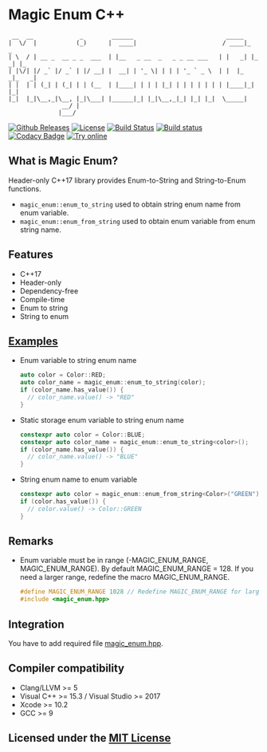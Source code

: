 # Magic Enum C++

```text
 __  __             _        ______                          _____
|  \/  |           (_)      |  ____|                        / ____|_     _
| \  / | __ _  __ _ _  ___  | |__   _ __  _   _ _ __ ___   | |   _| |_ _| |_
| |\/| |/ _` |/ _` | |/ __| |  __| | '_ \| | | | '_ ` _ \  | |  |_   _|_   _|
| |  | | (_| | (_| | | (__  | |____| | | | |_| | | | | | | | |____|_|   |_|
|_|  |_|\__,_|\__, |_|\___| |______|_| |_|\__,_|_| |_| |_|  \_____|
               __/ |
              |___/
```

[![Github Releases](https://img.shields.io/github/release/Neargye/magic_enum.svg)](https://github.com/Neargye/magic_enum/releases)
[![License](https://img.shields.io/github/license/Neargye/magic_enum.svg)](LICENSE)
[![Build Status](https://travis-ci.org/Neargye/magic_enum.svg?branch=master)](https://travis-ci.org/Neargye/magic_enum)
[![Build status](https://ci.appveyor.com/api/projects/status/0rpr966p9ssrvwu3/branch/master?svg=true)](https://ci.appveyor.com/project/Neargye/magic-enum-hf8vk/branch/master)
[![Codacy Badge](https://api.codacy.com/project/badge/Grade/64d04f150af14c3e8bd1090057b68538)](https://www.codacy.com/app/Neargye/magic_enum?utm_source=github.com&amp;utm_medium=referral&amp;utm_content=Neargye/magic_enum&amp;utm_campaign=Badge_Grade)
[![Try online](https://img.shields.io/badge/try-online-blue.svg)](https://wandbox.org/permlink/gkjJ86ur57I3KOO6)

## What is Magic Enum?

Header-only C++17 library provides Enum-to-String and String-to-Enum functions.
* `magic_enum::enum_to_string` used to obtain string enum name from enum variable.
* `magic_enum::enum_from_string` used to obtain enum variable from enum string name.

## Features

* C++17
* Header-only
* Dependency-free
* Compile-time
* Enum to string
* String to enum

## [Examples](example/example.cpp)

* Enum variable to string enum name
  ```cpp
  auto color = Color::RED;
  auto color_name = magic_enum::enum_to_string(color);
  if (color_name.has_value()) {
    // color_name.value() -> "RED"
  }
  ```

* Static storage enum variable to string enum name
  ```cpp
  constexpr auto color = Color::BLUE;
  constexpr auto color_name = magic_enum::enum_to_string<color>();
  if (color_name.has_value()) {
    // color_name.value() -> "BLUE"
  }
  ```

* String enum name to enum variable
  ```cpp
  constexpr auto color = magic_enum::enum_from_string<Color>("GREEN");
  if (color.has_value()) {
    // color.value() -> Color::GREEN
  }
  ```

## Remarks

* Enum variable must be in range (-MAGIC_ENUM_RANGE, MAGIC_ENUM_RANGE). By default MAGIC_ENUM_RANGE = 128. If you need a larger range, redefine the macro MAGIC_ENUM_RANGE.
  ```cpp
  #define MAGIC_ENUM_RANGE 1028 // Redefine MAGIC_ENUM_RANGE for larger range.
  #include <magic_enum.hpp>
  ```

## Integration

You have to add required file [magic_enum.hpp](include/magic_enum.hpp).

## Compiler compatibility

* Clang/LLVM >= 5
* Visual C++ >= 15.3 / Visual Studio >= 2017
* Xcode >= 10.2
* GCC >= 9

## Licensed under the [MIT License](LICENSE)
